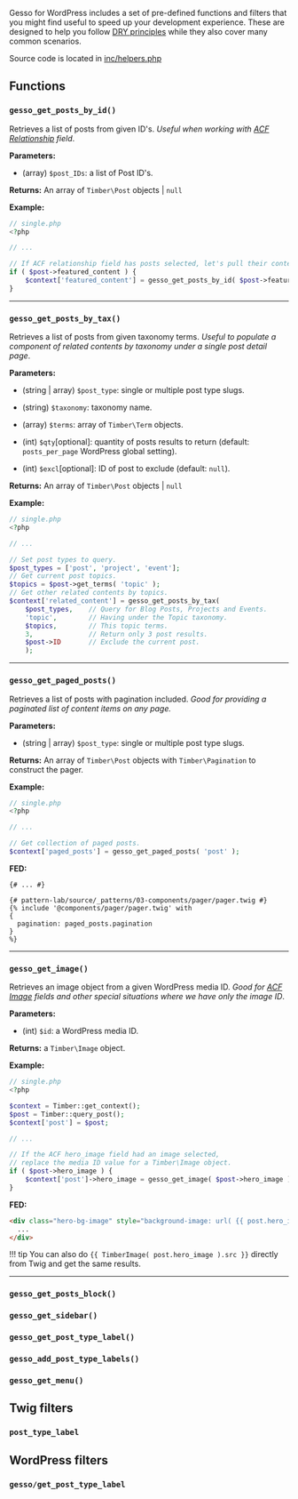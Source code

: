 Gesso for WordPress includes a set of pre-defined functions and filters that you might find useful to speed up your development experience. These are designed to help you follow [DRY principles](https://en.wikipedia.org/wiki/Don't_repeat_yourself) while they also cover many common scenarios.

Source code is located in [inc/helpers.php](https://github.com/forumone/gesso-wp/blob/master/inc/helpers.php)

## Functions

### `gesso_get_posts_by_id()`

Retrieves a list of posts from given ID's. *Useful when working with [ACF Relationship](https://www.advancedcustomfields.com/resources/relationship/) field*.

**Parameters:**

* (array) `$post_IDs`: a list of Post ID's.

**Returns:** An array of `Timber\Post` objects | `null`

**Example:**

```php
// single.php
<?php

// ...

// If ACF relationship field has posts selected, let's pull their contents.
if ( $post->featured_content ) {
	$context['featured_content'] = gesso_get_posts_by_id( $post->featured_content );
}
```

***

### `gesso_get_posts_by_tax()`

Retrieves a list of posts from given taxonomy terms. *Useful to populate a component of related contents by taxonomy under a single post detail page*.

**Parameters:**

* (string | array) `$post_type`: single or multiple post type slugs. 

* (string) `$taxonomy`: taxonomy name.

* (array) `$terms`: array of `Timber\Term` objects.

* (int) `$qty`[optional]: quantity of posts results to return (default: `posts_per_page` WordPress global setting).

* (int) `$excl`[optional]: ID of post to exclude (default: `null`).

**Returns:** An array of `Timber\Post` objects | `null`

**Example:**

```php
// single.php
<?php

// ...

// Set post types to query.
$post_types = ['post', 'project', 'event'];
// Get current post topics.
$topics = $post->get_terms( 'topic' );
// Get other related contents by topics.
$context['related_content'] = gesso_get_posts_by_tax( 
	$post_types, 	// Query for Blog Posts, Projects and Events.
	'topic', 		// Having under the Topic taxonomy.
	$topics, 		// This topic terms.
	3, 				// Return only 3 post results.
	$post->ID 		// Exclude the current post.
	);
```

***

### `gesso_get_paged_posts()`

Retrieves a list of posts with pagination included. *Good for providing a paginated list of content items on any page.*

**Parameters:**

* (string | array) `$post_type`: single or multiple post type slugs.

**Returns:** An array of `Timber\Post` objects with `Timber\Pagination` to construct the pager.

**Example:**

```php
// single.php
<?php

// ...

// Get collection of paged posts.
$context['paged_posts'] = gesso_get_paged_posts( 'post' );
```

**FED:**

```twig
{# ... #}

{# pattern-lab/source/_patterns/03-components/pager/pager.twig #}
{% include '@components/pager/pager.twig' with
{
  pagination: paged_posts.pagination
}
%}
```

***

### `gesso_get_image()`

Retrieves an image object from a given WordPress media ID. *Good for [ACF Image](https://www.advancedcustomfields.com/resources/image/) fields and other special situations where we have only the image ID*.

**Parameters:**

* (int) `$id`: a WordPress media ID.

**Returns:** a `Timber\Image` object.

**Example:**

```php
// single.php
<?php

$context = Timber::get_context();
$post = Timber::query_post();
$context['post'] = $post;

// ...

// If the ACF hero_image field had an image selected, 
// replace the media ID value for a Timber\Image object.
if ( $post->hero_image ) {
	$context['post']->hero_image = gesso_get_image( $post->hero_image );
}
```

**FED:**

```html
<div class="hero-bg-image" style="background-image: url( {{ post.hero_image.src }} );">
  ...
</div>
```

!!! tip
    You can also do `{{ TimberImage( post.hero_image ).src }}` directly from Twig and get the same results.

***

### `gesso_get_posts_block()`



### `gesso_get_sidebar()`



### `gesso_get_post_type_label()`



### `gesso_add_post_type_labels()`



### `gesso_get_menu()`


## Twig filters

### `post_type_label`

## WordPress filters

### `gesso/get_post_type_label`


